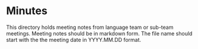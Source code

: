 # Minutes

This directory holds meeting notes from language team or sub-team meetings.
Meeting notes should be in markdown form.  The file name should start with the
the meeting date in YYYY.MM.DD format.
